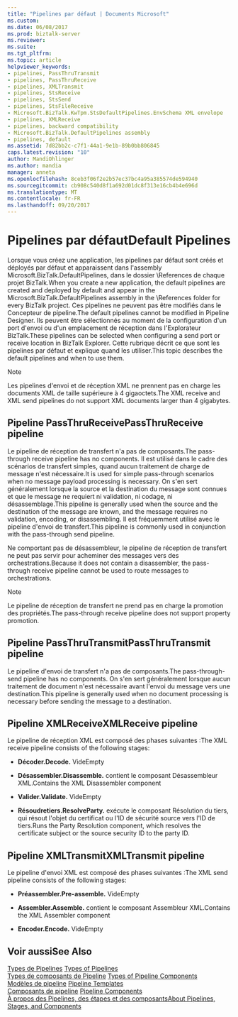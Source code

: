 ```yaml
---
title: "Pipelines par défaut | Documents Microsoft"
ms.custom: 
ms.date: 06/08/2017
ms.prod: biztalk-server
ms.reviewer: 
ms.suite: 
ms.tgt_pltfrm: 
ms.topic: article
helpviewer_keywords:
- pipelines, PassThruTransmit
- pipelines, PassThruReceive
- pipelines, XMLTransmit
- pipelines, StsReceive
- pipelines, StsSend
- pipelines, StsFileReceive
- Microsoft.BizTalk.KwTpm.StsDefaultPipelines.EnvSchema XML envelope
- pipelines, XMLReceive
- pipelines, backward compatibility
- Microsoft.BizTalk.DefaultPipelines assembly
- pipelines, default
ms.assetid: 7d82bb2c-c7f1-44a1-9e1b-89b0bb806845
caps.latest.revision: "10"
author: MandiOhlinger
ms.author: mandia
manager: anneta
ms.openlocfilehash: 8ceb3f06f2e2b57ec37bc4a95a385574de594940
ms.sourcegitcommit: cb908c540d8f1a692d01dc8f313e16cb4b4e696d
ms.translationtype: MT
ms.contentlocale: fr-FR
ms.lasthandoff: 09/20/2017
---
```

# <a name="default-pipelines"></a><span data-ttu-id="fb1eb-102">Pipelines par défaut</span><span class="sxs-lookup"><span data-stu-id="fb1eb-102">Default Pipelines</span></span>
<span data-ttu-id="fb1eb-103">Lorsque vous créez une application, les pipelines par défaut sont créés et déployés par défaut et apparaissent dans l'assembly Microsoft.BizTalk.DefaultPipelines, dans le dossier \References de chaque projet BizTalk.</span><span class="sxs-lookup"><span data-stu-id="fb1eb-103">When you create a new application, the default pipelines are created and deployed by default and appear in the Microsoft.BizTalk.DefaultPipelines assembly in the \References folder for every BizTalk project.</span></span> <span data-ttu-id="fb1eb-104">Ces pipelines ne peuvent pas être modifiés dans le Concepteur de pipeline.</span><span class="sxs-lookup"><span data-stu-id="fb1eb-104">The default pipelines cannot be modified in Pipeline Designer.</span></span> <span data-ttu-id="fb1eb-105">Ils peuvent être sélectionnés au moment de la configuration d'un port d'envoi ou d'un emplacement de réception dans l'Explorateur BizTalk.</span><span class="sxs-lookup"><span data-stu-id="fb1eb-105">These pipelines can be selected when configuring a send port or receive location in BizTalk Explorer.</span></span> <span data-ttu-id="fb1eb-106">Cette rubrique décrit ce que sont les pipelines par défaut et explique quand les utiliser.</span><span class="sxs-lookup"><span data-stu-id="fb1eb-106">This topic describes the default pipelines and when to use them.</span></span>  
  
> [!NOTE]
>  <span data-ttu-id="fb1eb-107">Les pipelines d'envoi et de réception XML ne prennent pas en charge les documents XML de taille supérieure à 4 gigaoctets.</span><span class="sxs-lookup"><span data-stu-id="fb1eb-107">The XML receive and XML send pipelines do not support XML documents larger than 4 gigabytes.</span></span>  
  
## <a name="passthrureceive-pipeline"></a><span data-ttu-id="fb1eb-108">Pipeline PassThruReceive</span><span class="sxs-lookup"><span data-stu-id="fb1eb-108">PassThruReceive pipeline</span></span>  
 <span data-ttu-id="fb1eb-109">Le pipeline de réception de transfert n'a pas de composants.</span><span class="sxs-lookup"><span data-stu-id="fb1eb-109">The pass-through receive pipeline has no components.</span></span> <span data-ttu-id="fb1eb-110">Il est utilisé dans le cadre des scénarios de transfert simples, quand aucun traitement de charge de message n'est nécessaire.</span><span class="sxs-lookup"><span data-stu-id="fb1eb-110">It is used for simple pass-through scenarios when no message payload processing is necessary.</span></span> <span data-ttu-id="fb1eb-111">On s'en sert généralement lorsque la source et la destination du message sont connues et que le message ne requiert ni validation, ni codage, ni désassemblage.</span><span class="sxs-lookup"><span data-stu-id="fb1eb-111">This pipeline is generally used when the source and the destination of the message are known, and the message requires no validation, encoding, or disassembling.</span></span> <span data-ttu-id="fb1eb-112">Il est fréquemment utilisé avec le pipeline d'envoi de transfert.</span><span class="sxs-lookup"><span data-stu-id="fb1eb-112">This pipeline is commonly used in conjunction with the pass-through send pipeline.</span></span>  
  
 <span data-ttu-id="fb1eb-113">Ne comportant pas de désassembleur, le pipeline de réception de transfert ne peut pas servir pour acheminer des messages vers des orchestrations.</span><span class="sxs-lookup"><span data-stu-id="fb1eb-113">Because it does not contain a disassembler, the pass-through receive pipeline cannot be used to route messages to orchestrations.</span></span>  
  
> [!NOTE]
>  <span data-ttu-id="fb1eb-114">Le pipeline de réception de transfert ne prend pas en charge la promotion des propriétés.</span><span class="sxs-lookup"><span data-stu-id="fb1eb-114">The pass-through receive pipeline does not support property promotion.</span></span>  
  
## <a name="passthrutransmit-pipeline"></a><span data-ttu-id="fb1eb-115">Pipeline PassThruTransmit</span><span class="sxs-lookup"><span data-stu-id="fb1eb-115">PassThruTransmit pipeline</span></span>  
 <span data-ttu-id="fb1eb-116">Le pipeline d'envoi de transfert n'a pas de composants.</span><span class="sxs-lookup"><span data-stu-id="fb1eb-116">The pass-through-send pipeline has no components.</span></span> <span data-ttu-id="fb1eb-117">On s'en sert généralement lorsque aucun traitement de document n'est nécessaire avant l'envoi du message vers une destination.</span><span class="sxs-lookup"><span data-stu-id="fb1eb-117">This pipeline is generally used when no document processing is necessary before sending the message to a destination.</span></span>  
  
## <a name="xmlreceive-pipeline"></a><span data-ttu-id="fb1eb-118">Pipeline XMLReceive</span><span class="sxs-lookup"><span data-stu-id="fb1eb-118">XMLReceive pipeline</span></span>  
 <span data-ttu-id="fb1eb-119">Le pipeline de réception XML est composé des phases suivantes :</span><span class="sxs-lookup"><span data-stu-id="fb1eb-119">The XML receive pipeline consists of the following stages:</span></span>  
  
-   <span data-ttu-id="fb1eb-120">**Décoder.**</span><span class="sxs-lookup"><span data-stu-id="fb1eb-120">**Decode.**</span></span> <span data-ttu-id="fb1eb-121">Vide</span><span class="sxs-lookup"><span data-stu-id="fb1eb-121">Empty</span></span>  
  
-   <span data-ttu-id="fb1eb-122">**Désassembler.**</span><span class="sxs-lookup"><span data-stu-id="fb1eb-122">**Disassemble.**</span></span> <span data-ttu-id="fb1eb-123">contient le composant Désassembleur XML.</span><span class="sxs-lookup"><span data-stu-id="fb1eb-123">Contains the XML Disassembler component</span></span>  
  
-   <span data-ttu-id="fb1eb-124">**Valider.**</span><span class="sxs-lookup"><span data-stu-id="fb1eb-124">**Validate.**</span></span> <span data-ttu-id="fb1eb-125">Vide</span><span class="sxs-lookup"><span data-stu-id="fb1eb-125">Empty</span></span>  
  
-   <span data-ttu-id="fb1eb-126">**Résoudretiers.**</span><span class="sxs-lookup"><span data-stu-id="fb1eb-126">**ResolveParty.**</span></span> <span data-ttu-id="fb1eb-127">exécute le composant Résolution du tiers, qui résout l'objet du certificat ou l'ID de sécurité source vers l'ID de tiers.</span><span class="sxs-lookup"><span data-stu-id="fb1eb-127">Runs the Party Resolution component, which resolves the certificate subject or the source security ID to the party ID.</span></span>  
  
## <a name="xmltransmit-pipeline"></a><span data-ttu-id="fb1eb-128">Pipeline XMLTransmit</span><span class="sxs-lookup"><span data-stu-id="fb1eb-128">XMLTransmit pipeline</span></span>  
 <span data-ttu-id="fb1eb-129">Le pipeline d'envoi XML est composé des phases suivantes :</span><span class="sxs-lookup"><span data-stu-id="fb1eb-129">The XML send pipeline consists of the following stages:</span></span>  
  
-   <span data-ttu-id="fb1eb-130">**Préassembler.**</span><span class="sxs-lookup"><span data-stu-id="fb1eb-130">**Pre-assemble.**</span></span> <span data-ttu-id="fb1eb-131">Vide</span><span class="sxs-lookup"><span data-stu-id="fb1eb-131">Empty</span></span>  
  
-   <span data-ttu-id="fb1eb-132">**Assembler.**</span><span class="sxs-lookup"><span data-stu-id="fb1eb-132">**Assemble.**</span></span> <span data-ttu-id="fb1eb-133">contient le composant Assembleur XML.</span><span class="sxs-lookup"><span data-stu-id="fb1eb-133">Contains the XML Assembler component</span></span>  
  
-   <span data-ttu-id="fb1eb-134">**Encoder.**</span><span class="sxs-lookup"><span data-stu-id="fb1eb-134">**Encode.**</span></span> <span data-ttu-id="fb1eb-135">Vide</span><span class="sxs-lookup"><span data-stu-id="fb1eb-135">Empty</span></span>  
  
## <a name="see-also"></a><span data-ttu-id="fb1eb-136">Voir aussi</span><span class="sxs-lookup"><span data-stu-id="fb1eb-136">See Also</span></span>  
 <span data-ttu-id="fb1eb-137">[Types de Pipelines](../core/types-of-pipelines.md) </span><span class="sxs-lookup"><span data-stu-id="fb1eb-137">[Types of Pipelines](../core/types-of-pipelines.md) </span></span>  
 <span data-ttu-id="fb1eb-138">[Types de composants de Pipeline](../core/types-of-pipeline-components.md) </span><span class="sxs-lookup"><span data-stu-id="fb1eb-138">[Types of Pipeline Components](../core/types-of-pipeline-components.md) </span></span>  
 <span data-ttu-id="fb1eb-139">[Modèles de pipeline](../core/pipeline-templates.md) </span><span class="sxs-lookup"><span data-stu-id="fb1eb-139">[Pipeline Templates](../core/pipeline-templates.md) </span></span>  
 <span data-ttu-id="fb1eb-140">[Composants de pipeline](../core/pipeline-components.md) </span><span class="sxs-lookup"><span data-stu-id="fb1eb-140">[Pipeline Components](../core/pipeline-components.md) </span></span>  
 [<span data-ttu-id="fb1eb-141">À propos des Pipelines, des étapes et des composants</span><span class="sxs-lookup"><span data-stu-id="fb1eb-141">About Pipelines, Stages, and Components</span></span>](../core/about-pipelines-stages-and-components.md)